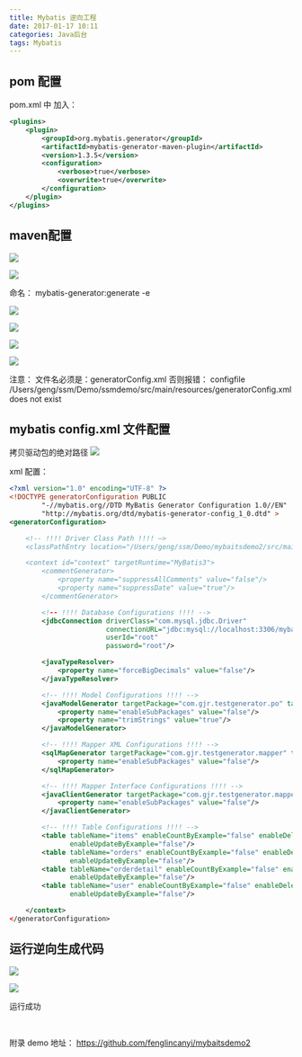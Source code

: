 ```yaml
---
title: Mybatis 逆向工程
date: 2017-01-17 10:11
categories: Java后台
tags: Mybatis
---
```


## pom 配置
pom.xml 中 加入：

``` xml
<plugins>
    <plugin>
        <groupId>org.mybatis.generator</groupId>
        <artifactId>mybatis-generator-maven-plugin</artifactId>
        <version>1.3.5</version>
        <configuration>
            <verbose>true</verbose>
            <overwrite>true</overwrite>
        </configuration>
    </plugin>
</plugins>
```
## maven配置
![](https://canyifenglin-1258849639.cos.ap-beijing.myqcloud.com/blog/files/5709477C-1A4B-4AEF-B0E6-5EBE20688677.png)

![](https://canyifenglin-1258849639.cos.ap-beijing.myqcloud.com/blog/files/8C4EFD37-2282-4BEA-81C7-4C4E11D2A91C.png)

命名：
mybatis-generator:generate -e

![](https://canyifenglin-1258849639.cos.ap-beijing.myqcloud.com/blog/files/C97FA1F0-DEDF-4A13-9810-6029D03D97DE.png)

![](https://canyifenglin-1258849639.cos.ap-beijing.myqcloud.com/blog/files/4EAE9177-A8D0-411D-869D-2167D54CB026.png)

![](https://canyifenglin-1258849639.cos.ap-beijing.myqcloud.com/blog/files/E3C00FBA-21F9-4B6B-80BE-74D553270C6A.png)

![](https://canyifenglin-1258849639.cos.ap-beijing.myqcloud.com/blog/files/D0FC7201-E1D6-4D16-90E6-87D079213CA3.png)

注意：
文件名必须是：generatorConfig.xml
否则报错： configfile /Users/geng/ssm/Demo/ssmdemo/src/main/resources/generatorConfig.xml does not exist

## mybatis config.xml 文件配置
拷贝驱动包的绝对路径
![](https://canyifenglin-1258849639.cos.ap-beijing.myqcloud.com/blog/files/68C3A3B3-DB05-4786-A412-C808F0A8AA17.png)

xml 配置：

``` xml
<?xml version="1.0" encoding="UTF-8" ?>
<!DOCTYPE generatorConfiguration PUBLIC
        "-//mybatis.org//DTD MyBatis Generator Configuration 1.0//EN"
        "http://mybatis.org/dtd/mybatis-generator-config_1_0.dtd" >
<generatorConfiguration>

    <!-- !!!! Driver Class Path !!!! —>
    <classPathEntry location="/Users/geng/ssm/Demo/mybaitsdemo2/src/main/resources/mysql-connector-java-5.1.7-bin.jar"/>

    <context id="context" targetRuntime="MyBatis3">
        <commentGenerator>
            <property name="suppressAllComments" value="false"/>
            <property name="suppressDate" value="true"/>
        </commentGenerator>

        <!-- !!!! Database Configurations !!!! -->
        <jdbcConnection driverClass="com.mysql.jdbc.Driver"
                        connectionURL="jdbc:mysql://localhost:3306/mybatis_demo2_db?characterEncoding=utf-8"
                        userId="root"
                        password="root"/>

        <javaTypeResolver>
            <property name="forceBigDecimals" value="false"/>
        </javaTypeResolver>

        <!-- !!!! Model Configurations !!!! -->
        <javaModelGenerator targetPackage="com.gjr.testgenerator.po" targetProject="src/main/java">
            <property name="enableSubPackages" value="false"/>
            <property name="trimStrings" value="true"/>
        </javaModelGenerator>

        <!-- !!!! Mapper XML Configurations !!!! -->
        <sqlMapGenerator targetPackage="com.gjr.testgenerator.mapper" targetProject="src/main/java">
            <property name="enableSubPackages" value="false"/>
        </sqlMapGenerator>

        <!-- !!!! Mapper Interface Configurations !!!! -->
        <javaClientGenerator targetPackage="com.gjr.testgenerator.mapper" targetProject="src/main/java" type="XMLMAPPER">
            <property name="enableSubPackages" value="false"/>
        </javaClientGenerator>

        <!-- !!!! Table Configurations !!!! -->
        <table tableName="items" enableCountByExample="false" enableDeleteByExample="false" enableSelectByExample="false"
               enableUpdateByExample="false"/>
        <table tableName="orders" enableCountByExample="false" enableDeleteByExample="false" enableSelectByExample="false"
               enableUpdateByExample="false"/>
        <table tableName="orderdetail" enableCountByExample="false" enableDeleteByExample="false" enableSelectByExample="false"
               enableUpdateByExample="false"/>
        <table tableName="user" enableCountByExample="false" enableDeleteByExample="false" enableSelectByExample="false"
               enableUpdateByExample="false"/>

    </context>
</generatorConfiguration>
```

## 运行逆向生成代码

![](https://canyifenglin-1258849639.cos.ap-beijing.myqcloud.com/blog/files/90C77448-2475-4EE3-B0D3-BF49D2A79606.png)

![](https://canyifenglin-1258849639.cos.ap-beijing.myqcloud.com/blog/files/617ABCDF-11AB-45AF-BA9C-1150393FEDC9.png)

运行成功

<br>

附录
demo 地址：
https://github.com/fenglincanyi/mybaitsdemo2